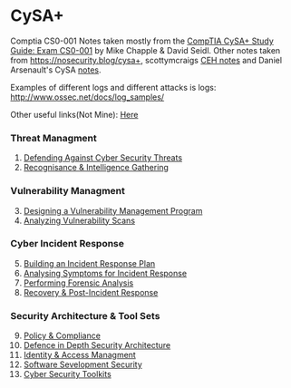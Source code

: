 # CySA+
Comptia CS0-001 Notes taken mostly from the <a href="https://www.amazon.com/CompTIA-CySA-Study-Guide-Packaging/dp/1119348978/">CompTIA CySA+ Study Guide: Exam CS0-001</a> by Mike Chapple & David Seidl. Other notes taken from <a href="https://nosecurity.blog/cysa+">https://nosecurity.blog/cysa+</a>, scottymcraigs <a href="https://github.com/scottymcraig/CEHv10StudyGuide">CEH notes</a> and Daniel Arsenault's CySA <a href="https://docs.google.com/document/d/1_ipUc1Ge8ro5BnWL_eP77K_UPlzJ8bpb4mxwBaNijQw/edit">notes</a>.  

Examples of different logs and different attacks is logs:
http://www.ossec.net/docs/log_samples/

Other useful links(Not Mine): <a href="https://docs.google.com/document/d/e/2PACX-1vTphSqizkQdXueNMZR3nuLXC-gx5LW-fjadIXmnzF33DmwMc9Z5HiuN0K_mRE6IWkviLb3zBfz7dsYX/pub">Here</a>

### Threat Managment  
1. <a href="https://github.com/ReefMeeter/CySA/blob/master/01.%20Defending%20Against%20CyberSecurity%20Threats.md">Defending Against Cyber Security Threats</a>
2. <a href="https://github.com/ReefMeeter/CySA/blob/master/02%20Recognisance%20%26%20Intelligence%20Gathering.md">Recognisance & Intelligence Gathering</a>
### Vulnerability Managment  
3. <a href="https://github.com/ReefMeeter/CySA/blob/master/03.%20Designing%20a%20Vulnerability%20Management%20Program.md">Designing a Vulnerability Management Program</a>
4. <a href="https://github.com/ReefMeeter/CySA/blob/master/04.%20Analyzing%20Vulnerability%20Scans.md">Analyzing Vulnerability Scans</a>
### Cyber Incident Response  
5. <a href="https://github.com/ReefMeeter/CySA/blob/master/05.%20Building%20an%20Incident%20Response%20Plan.md">Building an Incident Response Plan</a>
6. <a href="https://github.com/ReefMeeter/CySA/blob/master/06.%20Analysing%20Symptoms%20for%20Incident%20Response.md">Analysing Symptoms for Incident Response</a>
7. <a href="https://github.com/ReefMeeter/CySA/blob/master/07.%20Performing%20Forensic%20Analysis.md">Performing Forensic Analysis</a>
8. <a href="https://github.com/ReefMeeter/CySA/blob/master/08.%20Recovery%20%26%20Post-Incident%20Response.md">Recovery & Post-Incident Response</a>
### Security Architecture & Tool Sets
9. <a href="https://github.com/ReefMeeter/CySA/blob/master/09.%20Policy%20&%20Compliance.md">Policy & Compliance</a>
10. <a href="https://github.com/ReefMeeter/CySA/blob/master/10.%20Defence%20in%20Depth%20Security%20Architecture.md">Defence in Depth Security Architecture</a>
11. <a href="https://github.com/ReefMeeter/CySA/blob/master/11.%20Identity%20and%20Access%20Management.md">Identity & Access Managment</a>
12. <a href="https://github.com/ReefMeeter/CySA/blob/master/12.%20Software%20Development%20Security.md">Software Sevelopment Security</a>
13. <a href="https://github.com/ReefMeeter/CySA/blob/master/13.%20Cyber%20Security%20Toolkit.md">Cyber Security Toolkits</a>



